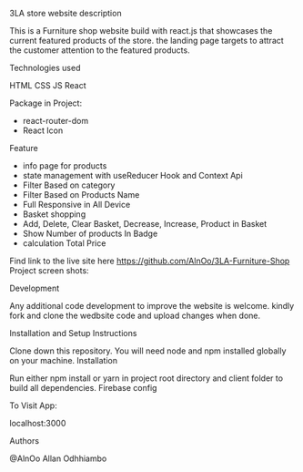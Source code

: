 3LA store website
description

This is a Furniture shop website build with react.js that showcases the current featured products of the store. the landing page targets to attract the customer attention to the featured products.

Technologies used

HTML CSS JS React

Package in Project:

- react-router-dom
- React Icon

Feature

- info page for products
- state management with useReducer Hook and Context Api
- Filter Based on category
- Filter Based on Products Name
- Full Responsive in All Device
- ‌Basket shopping
- Add, Delete, Clear Basket, Decrease, Increase, Product in Basket
- Show Number of products In Badge
- calculation Total Price

Find link to the live site here  https://github.com/AlnOo/3LA-Furniture-Shop
Project screen shots:



Development

Any additional code development to improve the website is welcome. kindly fork and clone the wedbsite code and upload changes when done.

Installation and Setup Instructions

Clone down this repository. You will need node and npm installed globally on your machine.
Installation

Run either npm install or yarn in project root directory and client folder to build all dependencies.
Firebase config

To Visit App:

localhost:3000


Authors

@AlnOo Allan Odhhiambo